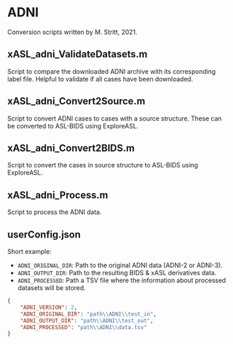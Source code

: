 
# ADNI

Conversion scripts written by M. Stritt, 2021.

## xASL_adni_ValidateDatasets.m

Script to compare the downloaded ADNI archive with its corresponding label file. Helpful to validate if all cases have been downloaded.

## xASL_adni_Convert2Source.m

Script to convert ADNI cases to cases with a source structure. These can be converted to ASL-BIDS using ExploreASL.

## xASL_adni_Convert2BIDS.m

Script to convert the cases in source structure to ASL-BIDS using ExploreASL.

## xASL_adni_Process.m

Script to process the ADNI data.

## userConfig.json

Short example:

- `ADNI_ORIGINAL_DIR`: Path to the original ADNI data (ADNI-2 or ADNI-3).
- `ADNI_OUTPUT_DIR`: Path to the resulting BIDS & xASL derivatives data.
- `ADNI_PROCESSED`: Path a TSV file where the information about processed datasets will be stored.


```json
{
	"ADNI_VERSION": 2,	
	"ADNI_ORIGINAL_DIR": "path\\ADNI\\test_in",
	"ADNI_OUTPUT_DIR": "path\\ADNI\\test_out",
	"ADNI_PROCESSED": "path\\ADNI\\data.tsv"
}
```



